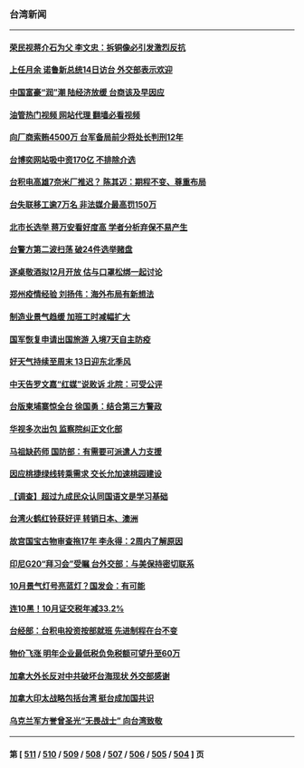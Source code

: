 ### 台湾新闻
---
#### [荣民视蒋介石为父 李文忠：拆铜像必引发激烈反抗](../../pages/ncid1349361/n13863503.md?11110045) 
#### [上任月余 诺鲁新总统14日访台 外交部表示欢迎](../../pages/ncid1349361/n13863502.md?11110045) 
#### [中国富豪“润”潮 陆经济放缓 台商该及早因应](../../pages/ncid1349361/n13863484.md?11110045) 
#### [油管热门视频 网站代理 翻墙必看视频](http://150.230.27.170:81/youtube.html?11110045)
#### [向厂商索贿4500万 台军备局前少将处长判刑12年](../../pages/ncid1349361/n13863488.md?11110045) 
#### [台博奕网站吸中资170亿 不排除介选](../../pages/ncid1349361/n13863500.md?11110045) 
#### [台积电高雄7奈米厂推迟？ 陈其迈：期程不变、尊重布局](../../pages/ncid1349361/n13863508.md?11110045) 
#### [台失联移工逾7万名 非法媒介最高罚150万](../../pages/ncid1349361/n13863510.md?11110045) 
#### [北市长选举 蒋万安看好度高 学者分析弃保不易产生](../../pages/ncid1349361/n13863499.md?11110045) 
#### [台警方第二波扫荡 破24件选举赌盘](../../pages/ncid1349361/n13863514.md?11110045) 
#### [逐桌敬酒拟12月开放 估与口罩松绑一起讨论](../../pages/ncid1349361/n13863461.md?11110045) 
#### [郑州疫情经验 刘扬伟：海外布局有新想法](../../pages/ncid1349361/n13863483.md?11110045) 
#### [制造业景气趋缓 加班工时减幅扩大](../../pages/ncid1349361/n13863460.md?11110045) 
#### [国军恢复申请出国旅游 入境7天自主防疫](../../pages/ncid1349361/n13863493.md?11110045) 
#### [好天气持续至周末 13日迎东北季风](../../pages/ncid1349361/n13863489.md?11110045) 
#### [中天告罗文嘉“红媒”说败诉 北院：可受公评](../../pages/ncid1349361/n13863487.md?11110045) 
#### [台版柬埔寨惊全台 徐国勇：结合第三方警政](../../pages/ncid1349361/n13863506.md?11110045) 
#### [华视多次出包 监察院纠正文化部](../../pages/ncid1349361/n13863497.md?11110045) 
#### [马祖缺药师 国防部：有需要可派遣人力支援](../../pages/ncid1349361/n13863498.md?11110045) 
#### [因应桃捷绿线转乘需求 交长允加速桃园建设](../../pages/ncid1349361/n13863469.md?11110045) 
#### [【调查】超过九成民众认同国语文是学习基础](../../pages/ncid1349361/n13863470.md?11110045) 
#### [台湾火鹤红铃获好评 转销日本、澳洲](../../pages/ncid1349361/n13863465.md?11110045) 
#### [故宫国宝古物审查拖17年 李永得：2周内了解原因](../../pages/ncid1349361/n13863467.md?11110045) 
#### [印尼G20“拜习会”受瞩 台外交部：与美保持密切联系](../../pages/ncid1349361/n13863305.md?11110045) 
#### [10月景气灯号亮蓝灯？国发会：有可能](../../pages/ncid1349361/n13863438.md?11110045) 
#### [连10黑！10月证交税年减33.2%](../../pages/ncid1349361/n13863439.md?11110045) 
#### [台经部：台积电投资按部就班 先进制程在台不变](../../pages/ncid1349361/n13863441.md?11110045) 
#### [物价飞涨 明年企业最低税负免税额可望升至60万](../../pages/ncid1349361/n13863442.md?11110045) 
#### [加拿大外长反对中共破坏台海现状 外交部感谢](../../pages/ncid1349361/n13863328.md?11110045) 
#### [加拿大印太战略包括台湾 挺台成加国共识](../../pages/ncid1349361/n13863243.md?11110045) 
#### [乌克兰军方誉曾圣光“无畏战士” 向台湾致敬](../../pages/ncid1349361/n13863181.md?11110045) 

---
#### 第 [ [511](./511.md?11110045) / [510](./510.md?11110045) / [509](./509.md?11110045) / [508](./508.md?11110045) / [507](./507.md?11110045) / [506](./506.md?11110045) / [505](./505.md?11110045) / [504](./504.md?11110045) ] 页
